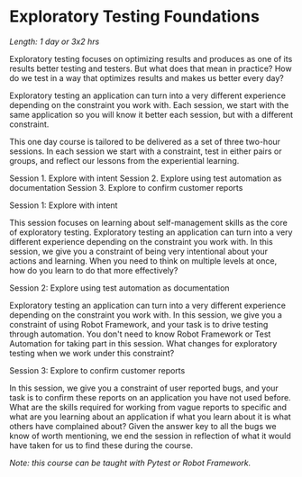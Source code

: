 # Exploratory Testing Foundations

*Length: 1 day or 3x2 hrs*

Exploratory testing focuses on optimizing results and produces as one of its results better testing and testers. But what does that mean in practice? How do we test in a way that optimizes results and makes us better every day?

Exploratory testing an application can turn into a very different experience depending on the constraint you work with. Each session, we start with the same application so you will know it better each session, but with a different constraint.

This one day course is tailored to be delivered as a set of three two-hour sessions. In each session we start with a constraint, test in either pairs or groups, and reflect our lessons from the experiential learning.

Session 1. Explore with intent
Session 2. Explore using test automation as documentation
Session 3. Explore to confirm customer reports

Session 1: Explore with intent

This session focuses on learning about self-management skills as the core of exploratory testing. Exploratory testing an application can turn into a very different experience depending on the constraint you work with. In this session, we give you a constraint of being very intentional about your actions and learning. When you need to think on multiple levels at once, how do you learn to do that more effectively?

Session 2: Explore using test automation as documentation

Exploratory testing an application can turn into a very different experience depending on the constraint you work with. In this session, we give you a constraint of using Robot Framework, and your task is to drive testing through automation. You don't need to know Robot Framework or Test Automation for taking part in this session. What changes for exploratory testing when we work under this constraint?

Session 3: Explore to confirm customer reports

In this session, we give you a constraint of user reported bugs, and your task is to confirm these reports on an application you have not used before. What are the skills required for working from vague reports to specific and what are you learning about an application if what you learn about it is what others have complained about? Given the answer key to all the bugs we know of worth mentioning, we end the session in reflection of what it would have taken for us to find these during the course.

*Note: this course can be taught with Pytest or Robot Framework.*